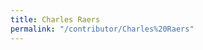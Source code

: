 ```yaml
---
title: Charles Raers
permalink: "/contributor/Charles%20Raers"
---
```


<!--  

Escapes: https://www.w3schools.com/tags/ref_urlencode.ASP

    %2E for .
    %20 for space
    %27 for '

-->